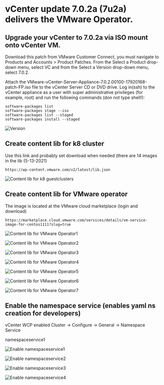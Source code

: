 # vCenter update 7.0.2a (7u2a) delivers the VMware Operator. 

## Upgrade your vCenter to 7.0.2a via ISO mount onto vCenter VM.

Download this patch from VMware Customer Connect, you must navigate to Products and Accounts > Product Patches. 
From the Select a Product drop-down menu, select VC and from the Select a Version drop-down menu, select 7.0.2.

Attach the VMware-vCenter-Server-Appliance-7.0.2.00100-17920168-patch-FP.iso file to the vCenter Server CD or DVD drive.
Log in(ssh) to the vCenter appliance as a user with super administrative privileges (for example, root) and run the following commands (don not type shell!):

```
software-packages list
software-packages stage --iso  
software-packages list --staged
software-packages install --staged
```
![Version](https://github.com/ogelbric/7u2a/blob/main/vCenterVersion.png)

## Create content lib for k8 cluster 

Use this link and probably set download when needed (there are 14 images in the lib (5-13-2021)
```
https://wp-content.vmware.com/v2/latest/lib.json
```
![Content lib for k8 guestclusters](https://github.com/ogelbric/7u2a/blob/main/contentlibfork8.png)

## Create content lib for VMware operator

The image is located at the VMware cloud marketplace (login and download)
```
https://marketplace.cloud.vmware.com/services/details/vm-service-image-for-centos1111?slug=true
```
![Content lib for VMware Operator1](https://github.com/ogelbric/7u2a/blob/main/contentlibforvmwareoperator1.png)

![Content lib for VMware Operator2](https://github.com/ogelbric/7u2a/blob/main/contentlibforvmwareoperator2.png)

![Content lib for VMware Operator3](https://github.com/ogelbric/7u2a/blob/main/contentlibforvmwareoperator3.png)

![Content lib for VMware Operator4](https://github.com/ogelbric/7u2a/blob/main/contentlibforvmwareoperator4.png)

![Content lib for VMware Operator5](https://github.com/ogelbric/7u2a/blob/main/contentlibforvmwareoperator5.png)

![Content lib for VMware Operator6](https://github.com/ogelbric/7u2a/blob/main/contentlibforvmwareoperator6.png)

![Content lib for VMware Operator7](https://github.com/ogelbric/7u2a/blob/main/contentlibforvmwareoperator7.png)

## Enable the namespace service (enables yaml ns creation for developers) 

vCenter WCP enabled Cluster -> Configure -> General -> Namespace Service

namespaceservice1

![Enable namespaceservice1](https://github.com/ogelbric/7u2a/blob/main/namespaceservice1.png)

![Enable namespaceservice2](https://github.com/ogelbric/7u2a/blob/main/namespaceservice2.png)

![Enable namespaceservice3](https://github.com/ogelbric/7u2a/blob/main/namespaceservice3.png)

![Enable namespaceservice4](https://github.com/ogelbric/7u2a/blob/main/namespaceservice4.png)



